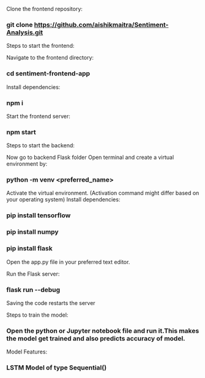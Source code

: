 Clone the frontend repository:
### git clone https://github.com/aishikmaitra/Sentiment-Analysis.git

Steps to start the frontend:

Navigate to the frontend directory:
### cd sentiment-frontend-app
Install dependencies:
### npm i
Start the frontend server:
### npm start

Steps to start the backend:

Now go to backend Flask folder
Open terminal and create a virtual environment by:
### python -m venv <preferred_name>
Activate the virtual environment. (Activation command might differ based on your operating system)
Install dependencies:
### pip install tensorflow
### pip install numpy
### pip install flask

Open the app.py file in your preferred text editor.

Run the Flask server:
### flask run --debug
Saving the code restarts the server

Steps to train the model:
### Open the python or Jupyter notebook file and run it.This makes the model get trained and also predicts accuracy of model.

Model Features:
### LSTM Model of type Sequential()
